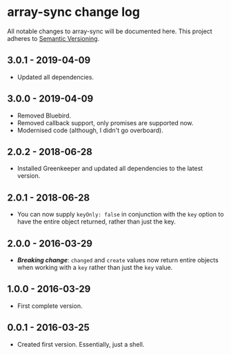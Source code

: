 
# array-sync change log

All notable changes to array-sync will be documented here. This project adheres to [Semantic Versioning](http://semver.org/).

## 3.0.1 - 2019-04-09

- Updated all dependencies.

## 3.0.0 - 2019-04-09

- Removed Bluebird.
- Removed callback support, only promises are supported now.
- Modernised code (although, I didn't go overboard).

## 2.0.2 - 2018-06-28

- Installed Greenkeeper and updated all dependencies to the latest version.

## 2.0.1 - 2018-06-28

- You can now supply `keyOnly: false` in conjunction with the `key` option to have the entire object returned, rather than just the key.

## 2.0.0 - 2016-03-29

- __*Breaking change*__: `changed` and `create` values now return entire objects when working with a `key` rather than just the `key` value.

## 1.0.0 - 2016-03-29

- First complete version.

## 0.0.1 - 2016-03-25

- Created first version. Essentially, just a shell.
